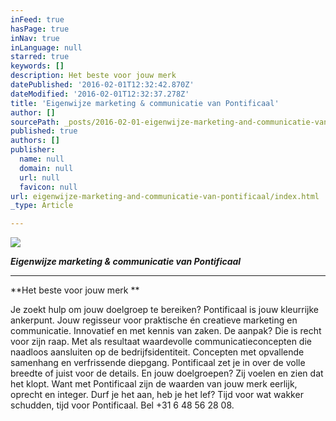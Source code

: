 ```yaml
---
inFeed: true
hasPage: true
inNav: true
inLanguage: null
starred: true
keywords: []
description: Het beste voor jouw merk
datePublished: '2016-02-01T12:32:42.870Z'
dateModified: '2016-02-01T12:32:37.278Z'
title: 'Eigenwijze marketing & communicatie van Pontificaal'
author: []
sourcePath: _posts/2016-02-01-eigenwijze-marketing-and-communicatie-van-pontificaal.md
published: true
authors: []
publisher:
  name: null
  domain: null
  url: null
  favicon: null
url: eigenwijze-marketing-and-communicatie-van-pontificaal/index.html
_type: Article

---
```

![](https://s3-us-west-2.amazonaws.com/the-grid-img/p/83ddb4f8e08502c33214825f2cbbe9248ba50dcc.jpg)

**_Eigenwijze marketing & communicatie van Pontificaal_**

****

**Het beste voor jouw merk **

Je zoekt hulp om jouw doelgroep te bereiken? Pontificaal is jouw
kleurrijke ankerpunt. Jouw regisseur voor praktische én creatieve marketing en
communicatie. Innovatief en met kennis van zaken. De aanpak? Die is recht voor
zijn raap. Met als resultaat waardevolle communicatieconcepten die naadloos
aansluiten op de bedrijfsidentiteit. Concepten met opvallende samenhang en verfrissende
diepgang. Pontificaal zet je in over de volle breedte of juist voor de details.
En jouw doelgroepen? Zij voelen en zien dat het klopt. Want met Pontificaal
zijn de waarden van jouw merk eerlijk, oprecht en integer. Durf je het aan, heb
je het lef? Tijd voor wat wakker schudden, tijd voor Pontificaal. Bel +31 6 48
56 28 08\.